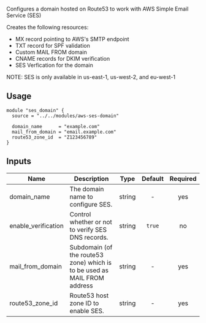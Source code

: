 Configures a domain hosted on Route53 to work with AWS Simple Email Service (SES)

Creates the following resources:

* MX record pointing to AWS's SMTP endpoint
* TXT record for SPF validation
* Custom MAIL FROM domain
* CNAME records for DKIM verification
* SES Verfication for the domain

NOTE: SES is only available in us-east-1, us-west-2, and eu-west-1

## Usage

```hcl
module "ses_domain" {
  source = "../../modules/aws-ses-domain"

  domain_name      = "example.com"
  mail_from_domain = "email.example.com"
  route53_zone_id  = "Z123456789"
}
```


## Inputs

| Name | Description | Type | Default | Required |
|------|-------------|:----:|:-----:|:-----:|
| domain_name | The domain name to configure SES. | string | - | yes |
| enable_verification | Control whether or not to verify SES DNS records. | string | `true` | no |
| mail_from_domain | Subdomain (of the route53 zone) which is to be used as MAIL FROM address | string | - | yes |
| route53_zone_id | Route53 host zone ID to enable SES. | string | - | yes |

